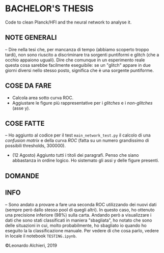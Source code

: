 # BACHELOR'S THESIS
Code to clean Planck/HFI and the neural network to analyse it.

## NOTE GENERALI ##
  – Dire nella tesi che, per mancanza di tempo (abbiamo scoperto troppo tardi), non sono riuscito a discriminare 
    tra sorgenti puntiformi e glitch (che a occhio appaiono uguali). Dire che comunque in un esperimento reale questa cosa
    sarebbe facilmente eseguibile: se un "glitch" appare in due giorni diversi nello stesso posto, significa che è una
    sorgente puntiforme.

## COSE DA FARE ##
  - Calcola area sotto curva ROC.
  - Aggiustare le figure più rappresentative per i _glitches_ e i _non-glitches_ (asse y). 

    
## COSE FATTE ##
  – Ho aggiunto al codice per il test ```main_network_test.py``` il calcolo di una _confusion matrix_ e della curva _ROC_ (fatta su un numero grandissimo di possibili thresholds, 300000). 
  - (12 Agosto) Aggiunto tutti i titoli dei paragrafi. Penso che siano abbastanza in ordine logico. Ho sistemato gli assi y delle figure presenti. 

## DOMANDE ##  


## INFO ##
  – Sono andato a provare a fare una seconda ROC utilizzando dei nuovi dati (sempre però dallo stesso pool di quegli altri). In questo caso, ho ottenuto una precisione inferiore (98%) sulla carta.
    Andando però a visualizzare i dati che sono stati classificati in maniera "sbagliata", ho notato che sono delle situazioni in cui, molto probabilmente, ho sbagliato io quando ho eseguito la 
    la classificazione manuale. 
    Per vedere di che cosa parlo, vedere in locale il notebook ```TESTING.ipynb```.

©Leonardo Alchieri, 2019
